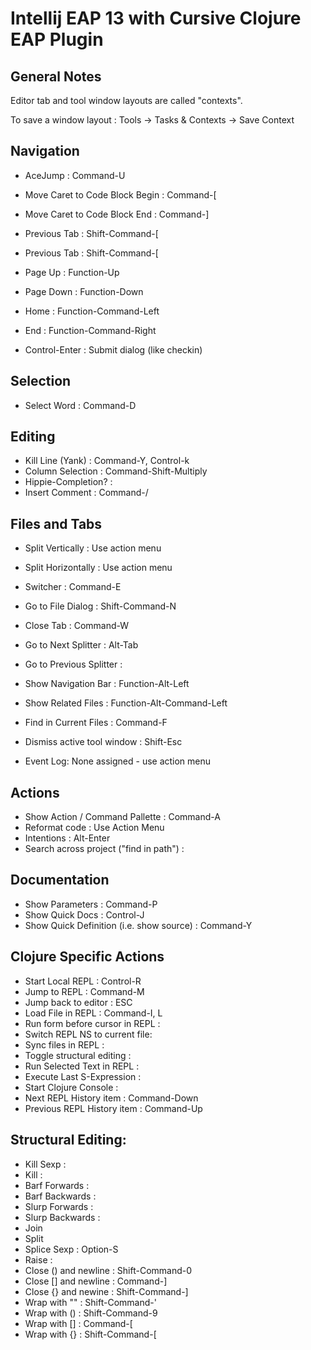 # Intellij EAP 13 with Cursive Clojure EAP Plugin

## General Notes

Editor tab and tool window layouts are called "contexts". 

To save a window layout : Tools -> Tasks & Contexts -> Save Context  


## Navigation

- AceJump : Command-U
- Move Caret to Code Block Begin : Command-[
- Move Caret to Code Block End : Command-]
- Previous Tab : Shift-Command-[
- Previous Tab : Shift-Command-[
- Page Up : Function-Up
- Page Down : Function-Down
- Home : Function-Command-Left
- End : Function-Command-Right

- Control-Enter : Submit dialog (like checkin)

## Selection

- Select Word : Command-D

## Editing

- Kill Line (Yank) : Command-Y, Control-k
- Column Selection : Command-Shift-Multiply
- Hippie-Completion? : 
- Insert Comment : Command-/

## Files and Tabs

- Split Vertically : Use action menu
- Split Horizontally : Use action menu
- Switcher : Command-E
- Go to File Dialog : Shift-Command-N
- Close Tab : Command-W

- Go to Next Splitter : Alt-Tab 
- Go to Previous Splitter : 

- Show Navigation Bar : Function-Alt-Left
- Show Related Files : Function-Alt-Command-Left
- Find in Current Files : Command-F

- Dismiss active tool window : Shift-Esc
- Event Log: None assigned - use action menu


## Actions

- Show Action / Command Pallette : Command-A
- Reformat code : Use Action Menu
- Intentions : Alt-Enter
- Search across project ("find in path") :  

## Documentation 

- Show Parameters : Command-P
- Show Quick Docs : Control-J
- Show Quick Definition (i.e. show source) : Command-Y

## Clojure Specific Actions

- Start Local REPL : Control-R
- Jump to REPL : Command-M
- Jump back to editor : ESC
- Load File in REPL : Command-I, L
- Run form before cursor in REPL :  
- Switch REPL NS to current file: 
- Sync files in REPL : 
- Toggle structural editing : 
- Run Selected Text in REPL :
- Execute Last S-Expression : 
- Start Clojure Console :
- Next REPL History item : Command-Down
- Previous REPL History item : Command-Up
 
## Structural Editing:

- Kill Sexp :
- Kill :
- Barf Forwards : 
- Barf Backwards : 
- Slurp Forwards : 
- Slurp Backwards : 
- Join
- Split
- Splice Sexp : Option-S
- Raise : 
- Close () and newline : Shift-Command-0
- Close [] and newline : Command-]
- Close {} and newine : Shift-Command-]
- Wrap with "" : Shift-Command-'
- Wrap with () : Shift-Command-9
- Wrap with [] : Command-[
- Wrap with {} : Shift-Command-[
